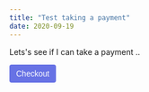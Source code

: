 ```yaml
---
title: "Test taking a payment"
date: 2020-09-19
---
```


Lets's see if I can take a payment ..

<!-- Load Stripe.js on your website. -->
<script src="https://js.stripe.com/v3"></script>

<!-- Create a button that your customers click to complete their purchase. Customize the styling to suit your branding. -->
<button style="background-color:#6772E5;color:#FFF;padding:8px 12px;border:0;border-radius:4px;font-size:1em" id="checkout-button-price_1HSxR9JXz6foPx50VQp3gg0F" role="link" type="button" >
  Checkout
</button>

<div id="error-message"></div>

<script>
(function() {
  var stripe = Stripe('pk_test_51HSxCEJXz6foPx50Cr5SBaeoCihBRrZaOVuZZJ4EmDEMQ9bUBbk5wR2sFIzOmG9LrwqZ1SDGVgWXr4gYeRZzynp1001AvI1jsv'); 
  var checkoutButton = document.getElementById('checkout-button-price_1HSxR9JXz6foPx50VQp3gg0F');
  checkoutButton.addEventListener('click', function () {
    // When the customer clicks on the button, redirect
    // them to Checkout.
    stripe.redirectToCheckout({
      lineItems: [{price: 'price_1HSxR9JXz6foPx50VQp3gg0F', quantity: 1}],
      mode: 'payment',
      // Do not rely on the redirect to the successUrl for fulfilling
      // purchases, customers may not always reach the success_url after
      // a successful payment.
      // Instead use one of the strategies described in
      // https://stripe.com/docs/payments/checkout/fulfill-orders
      successUrl: 'https://bigmickey.github.com/success',
      cancelUrl: 'https://bigmickey.github.com/cancel',
    })
    .then(function (result) {
      if (result.error) {
        // If `redirectToCheckout` fails due to a browser or network
        // error, display the localized error message to your customer.
        var displayError = document.getElementById('error-message');
        displayError.textContent = result.error.message;
      }
    });
  });
})();
</script>

